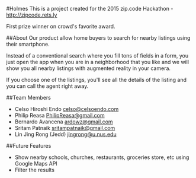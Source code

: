 #Holmes
This is a project created for the 2015 zip.code Hackathon - http://zipcode.rets.ly

First prize winner on crowd's favorite award.

##About
Our product allow home buyers to search for nearby listings using their smartphone.

Instead of a conventional search where you fill tons of fields in a form, you just open the app when you are in a neighborhood that you like and we will show you all nearby listings with augmented reality in your camera. 

If you choose one of the listings, you'll see all the details of the listing and you can call the agent right away.

##Team Members
* Celso Hiroshi Endo  celso@celsoendo.com
* Philip Reasa  PhilipReasa@gmail.com
* Bernardo Avancena  ardowz@gmail.com
* Sritam Patnaik  sritampatnaik@gmail.com
* Lin Jing Rong (Jedd)  jingrong@u.nus.edu

##Future Features
* Show nearby schools, churches, restaurants, groceries store, etc using Google Maps API
* Filter the results
